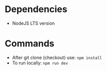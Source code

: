 # Dependencies
* NodeJS LTS version

# Commands
* After git clone (checkout) use:
    `npm install`
* To run locally:
    `npm run dev`
